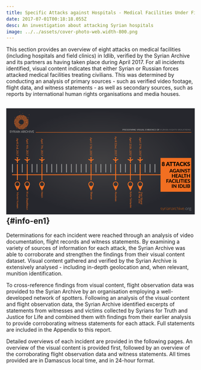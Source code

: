 ```yaml
---
title: Specific Attacks against Hospitals - Medical Facilities Under Fire
date: 2017-07-01T00:18:18.055Z
desc: An investigation about attacking Syrian hospitals
image: ../../assets/cover-photo-web.width-800.png
---
```


This section provides an overview of eight attacks on medical facilities (including hospitals and field clinics) in Idlib, verified by the Syrian Archive and its partners as having taken place during April 2017. For all incidents identified, visual content indicates that either Syrian or Russian forces attacked medical facilities treating civilians. This was determined by conducting an analysis of primary sources - such as verified video footage, flight data, and witness statements - as well as secondary sources, such as reports by international human rights organisations and media houses.

## ![info-en](../../assets/info-en.width-800.png) {#info-en1}

Determinations for each incident were reached through an analysis of video documentation, flight records and witness statements. By examining a variety of sources of information for each attack, the Syrian Archive was able to corroborate and strengthen the findings from their visual content dataset. Visual content gathered and verified by the Syrian Archive is extensively analysed - including in-depth geolocation and, when relevant, munition identification.

To cross-reference findings from visual content, flight observation data was provided to the Syrian Archive by an organisation employing a well-developed network of spotters. Following an analysis of the visual content and flight observation data, the Syrian Archive identified excerpts of statements from witnesses and victims collected by Syrians for Truth and Justice for Life and combined them with findings from their earlier analysis to provide corroborating witness statements for each attack. Full statements are included in the Appendix to this report.

Detailed overviews of each incident are provided in the following pages. An overview of the visual content is provided first, followed by an overview of the corroborating flight observation data and witness statements. All times provided are in Damascus local time, and in 24-hour format.
